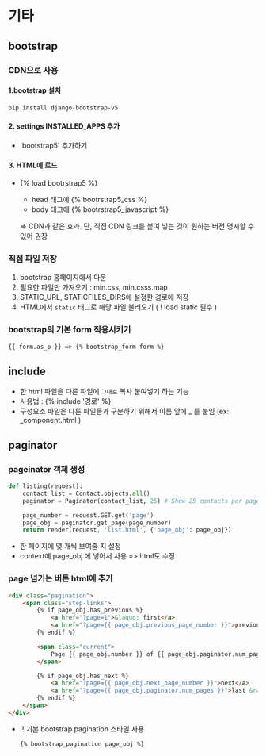 # 기타



## bootstrap

### CDN으로 사용

#### 1.bootstrap 설치

````
pip install django-bootstrap-v5
````

#### 2. settings INSTALLED_APPS 추가

- 'bootstrap5' 추가하기

#### 3. HTML에 로드

- {% load bootrstrap5 %}

  - head 태그에 {% bootrstrap5_css %}    
  - body 태그에 {% bootrstrap5_javascript %}

  => CDN과 같은 효과. 단, 직접 CDN 링크를 붙여 넣는 것이 원하는 버전 명시할 수 있어 권장



### 직접 파일 저장

1. bootstrap 홈페이지에서 다운
2. 필요한 파일만 가져오기 : min.css, min.csss.map 
3. STATIC_URL, STATICFILES_DIRS에 설정한 경로에 저장
4. HTML에서 `static` 태그로 해당 파일 불러오기 ( ! load static 필수 )

 

### bootstrap의 기본 form 적용시키기

```html
{{ form.as_p }} => {% bootstrap_form form %}
```



## include

- 한 html 파일을 다른 파일에 `그대로` 복사 붙여넣기 하는 기능
- 사용법 :  {% include '경로' %}
- 구성요소 파일은 다른 파일들과 구분하기 위해서 이름 앞에 _ 를 붙임 (ex:  _component.html )



## paginator

### pageinator 객체 생성

```python
def listing(request):
    contact_list = Contact.objects.all()
    paginator = Paginator(contact_list, 25) # Show 25 contacts per page.

    page_number = request.GET.get('page')
    page_obj = paginator.get_page(page_number)
    return render(request, 'list.html', {'page_obj': page_obj})
```

- 한 페이지에 몇 개씩 보여줄 지 설정
- context에 page_obj 에 넣어서 사용 => html도 수정

### page 넘기는 버튼 html에 추가

```html
<div class="pagination">
    <span class="step-links">
        {% if page_obj.has_previous %}
            <a href="?page=1">&laquo; first</a>
            <a href="?page={{ page_obj.previous_page_number }}">previous</a>
        {% endif %}

        <span class="current">
            Page {{ page_obj.number }} of {{ page_obj.paginator.num_pages }}.
        </span>

        {% if page_obj.has_next %}
            <a href="?page={{ page_obj.next_page_number }}">next</a>
            <a href="?page={{ page_obj.paginator.num_pages }}">last &raquo;</a>
        {% endif %}
    </span>
</div>
```

- !! 기본 bootstrap pagination 스타일 사용

  `{% bootstrap_pagination page_obj %}`

